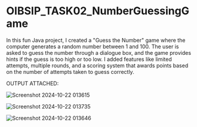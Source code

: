 # OIBSIP_TASK02_NumberGuessingGame

In this fun Java project, I created a "Guess the Number" game where the computer generates a random number between 1 and 100. The user is asked to guess the number through a dialogue box, and the game provides hints if the guess is too high or too low. I added features like limited attempts, multiple rounds, and a scoring system that awards points based on the number of attempts taken to guess correctly.

OUTPUT ATTACHED:

![Screenshot 2024-10-22 013615](https://github.com/user-attachments/assets/dca3bd9e-471a-4e04-97f1-eaedb0b8b576)

![Screenshot 2024-10-22 013735](https://github.com/user-attachments/assets/54479344-641d-462b-b23e-b8c3a1a3a587)

![Screenshot 2024-10-22 013646](https://github.com/user-attachments/assets/c0b7a3e5-892e-4fc2-a6b0-4966b3160281)

